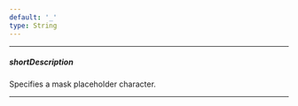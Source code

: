 ```yaml
---
default: '_'
type: String
---
```

---
##### shortDescription
Specifies a mask placeholder character.

---
